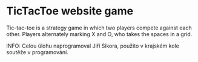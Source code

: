 # TicTacToe website game
Tic-tac-toe is a strategy game in which two players compete against each other. Players alternately marking X and O, who takes the spaces in a grid.

INFO: Celou úlohu naprogramoval Jiří Sikora, použito v krajském kole soutěže v programování.
